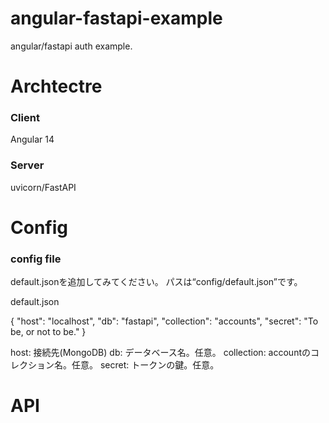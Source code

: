 # angular-fastapi-example

angular/fastapi auth example.


# Archtectre
### Client

Angular 14

### Server

uvicorn/FastAPI

# Config

### config file

default.jsonを追加してみてください。
パスは“config/default.json”です。


default.json

{
	"host": "localhost",
    "db": "fastapi",
    "collection": "accounts",
    "secret": "To be, or not to be."
}


host: 接続先(MongoDB)
db: データベース名。任意。
collection: accountのコレクション名。任意。
secret: トークンの鍵。任意。



# API

